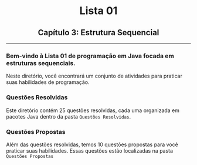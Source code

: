 <h1 align="center">Lista 01</h1>
<h2 align="center">Capítulo 3: Estrutura Sequencial</h2>
<hr>

### Bem-vindo à **Lista 01** de programação em Java focada em estruturas sequenciais.

Neste diretório, você encontrará um conjunto de atividades para praticar suas habilidades de programação.

### Questões Resolvidas

Este diretório contém 25 questões resolvidas, cada uma organizada em pacotes Java dentro da pasta `Questões Resolvidas`. 

### Questões Propostas

Além das questões resolvidas, temos 10 questões propostas para você praticar suas habilidades. Essas questões estão localizadas na pasta `Questões Propostas`
